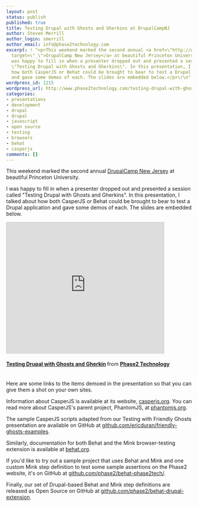 ```yaml
---
layout: post
status: publish
published: true
title: Testing Drupal with Ghosts and Gherkins at DrupalCampNJ
author: Steven Merrill
author_login: smerrill
author_email: info@phase2technology.com
excerpt: ! "<p>This weekend marked the second annual <a href=\"http://www.drupalcampnj.org/\"
  target=\"_\">DrupalCamp New Jersey</a> at beautiful Princeton University.</p>\r\n<p>I
  was happy to fill in when a presenter dropped out and presented a session called
  \"Testing Drupal with Ghosts and Gherkins\". In this presentation, I talked about
  how both CasperJS or Behat could be brought to bear to test a Drupal application
  and gave some demos of each. The slides are embedded below.</p>\r\n"
wordpress_id: 1215
wordpress_url: http://www.phase2technology.com/testing-drupal-with-ghosts-and-gherkins-at-drupalcampnj/
categories:
- presentations
- development
- drupal
- drupal
- javascript
- open source
- testing
- browsers
- behat
- casperjs
comments: []
---
```

<p>This weekend marked the second annual <a href="http://www.drupalcampnj.org/" target="_">DrupalCamp New Jersey</a> at beautiful Princeton University.</p></p>
<p>I was happy to fill in when a presenter dropped out and presented a session called "Testing Drupal with Ghosts and Gherkins". In this presentation, I talked about how both CasperJS or Behat could be brought to bear to test a Drupal application and gave some demos of each. The slides are embedded below.</p></p>
<p><iframe src="http://www.slideshare.net/slideshow/embed_code/16322739?rel=0" width="427" height="356" frameborder="0" marginwidth="0" marginheight="0" scrolling="no" style="border:1px solid #CCC;border-width:1px 1px 0;margin-bottom:5px" allowfullscreen webkitallowfullscreen mozallowfullscreen> </iframe><br /></p>
<div style="margin-bottom:5px"> <strong> <a href="http://www.slideshare.net/Phase2Technology/testing-withghostsandgherkins" title="Testing Drupal with Ghosts and Gherkin" target="_blank">Testing Drupal with Ghosts and Gherkin</a> </strong> from <strong><a href="http://www.slideshare.net/Phase2Technology" target="_blank">Phase2 Technology</a></strong> </div><br />
</p>
<p>Here are some links to the items demoed in the presentation so that you can give them a shot on your own sites.</p></p>
<p>Information about CasperJS is available at its website, <a href="http://casperjs.org/">casperjs.org</a>. You can read more about CasperJS's parent project, PhantomJS, at <a href="http://phantomjs.org/">phantomjs.org</a>.</p></p>
<p>The sample CasperJS scripts adapted from our Testing with Friendly Ghosts presentation are available on GitHub at <a href="https://github.com/ericduran/friendly-ghosts-examples">github.com/ericduran/friendly-ghosts-examples</a>.</p></p>
<p>Similarly, documentation for both Behat and the Mink browser-testing extension is available at <a href="http://behat.org/">behat.org</a>. </p></p>
<p>If you'd like to try out a sample project that uses Behat and Mink and one custom Mink step definition to test some sample assertions on the Phase2 website, it's on GitHub at <a href="https://github.com/phase2/behat-phase2tech/">github.com/phase2/behat-phase2tech/</a>.</p></p>
<p>Finally, our set of Drupal-based Behat and Mink step definitions are released as Open Source on GitHub at <a href="https://github.com/phase2/behat-drupal-extension">github.com/phase2/behat-drupal-extension</a>.</p></p>
